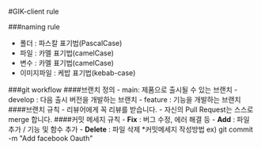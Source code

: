 #GIK-client rule

###naming rule
  - 폴더 : 파스칼 표기법(PascalCase)
  - 파일 : 카멜 표기법(camelCase)
  - 변수 : 카멜 표기법(camelCase)
  - 이미지파일 : 케밥 표기법(kebab-case)

###git workflow
  ####브랜치 정의
    - main: 제품으로 출시될 수 있는 브랜치
    - develop : 다음 출시 버전을 개발하는 브랜치
    - feature : 기능을 개발하는 브랜치
  ####브랜치 규칙
    - 리뷰어에게 꼭 리뷰를 받습니다.
    - 자신의 Pull Request는 스스로 merge 합니다.
  ####커밋 메세지 규칙
    - **Fix** : 버그 수정, 에러 해결 등
    - **Add** : 파일 추가 / 기능 및 함수 추가
    - **Delete** : 파일 삭제
    *커밋메세지 작성방법
      ex) git commit -m "Add facebook Oauth"
